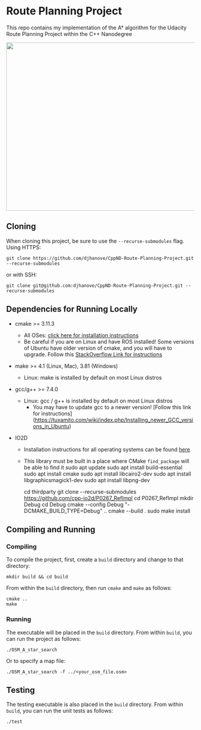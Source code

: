 # Route Planning Project

This repo contains my implementation of the A* algorithm for the Udacity Route Planning Project within the C++ Nanodegree

<img src="map.png" width="600" height="450" />

## Cloning

When cloning this project, be sure to use the `--recurse-submodules` flag. Using HTTPS:
```
git clone https://github.com/djhanove/CppND-Route-Planning-Project.git --recurse-submodules
```
or with SSH:
```
git clone git@github.com:djhanove/CppND-Route-Planning-Project.git --recurse-submodules
```

## Dependencies for Running Locally
* cmake >= 3.11.3
  * All OSes: [click here for installation instructions](https://cmake.org/install/)
  * Be careful if you are on Linux and have ROS installed! Some versions of Ubuntu have older version of cmake, and you will have to upgrade. Follow this [StackOverflow Link for instructions](https://answers.ros.org/question/293119/how-can-i-updateremove-cmake-without-partially-deleting-my-ros-distribution/)
* make >= 4.1 (Linux, Mac), 3.81 (Windows)
  * Linux: make is installed by default on most Linux distros

* gcc/g++ >= 7.4.0
  * Linux: gcc / g++ is installed by default on most Linux distros
	* You may have to update gcc to a newer version! [Follow this link for instructions] (https://tuxamito.com/wiki/index.php/Installing_newer_GCC_versions_in_Ubuntu)
* IO2D
  * Installation instructions for all operating systems can be found [here](https://github.com/cpp-io2d/P0267_RefImpl/blob/master/BUILDING.md)
  * This library must be built in a place where CMake `find_package` will be able to find it
	sudo apt update
	sudo apt install build-essential
	sudo apt install cmake
	sudo apt install libcairo2-dev
	sudo apt install libgraphicsmagick1-dev
	sudo apt install libpng-dev

	cd thirdparty
	git clone --recurse-submodules https://github.com/cpp-io2d/P0267_RefImpl
	cd P0267_RefImpl
	mkdir Debug
	cd Debug
	cmake --config Debug "-DCMAKE_BUILD_TYPE=Debug" ..
	cmake --build .
	sudo make install

## Compiling and Running

### Compiling
To compile the project, first, create a `build` directory and change to that directory:
```
mkdir build && cd build
```
From within the `build` directory, then run `cmake` and `make` as follows:
```
cmake ..
make
```
### Running
The executable will be placed in the `build` directory. From within `build`, you can run the project as follows:
```
./OSM_A_star_search
```
Or to specify a map file:
```
./OSM_A_star_search -f ../<your_osm_file.osm>
```

## Testing

The testing executable is also placed in the `build` directory. From within `build`, you can run the unit tests as follows:
```
./test
```

